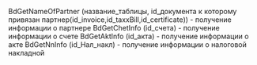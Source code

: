 BdGetNameOfPartner (название_таблицы, id_документа к которому привязан партнер(id_invoice,id_taxxBill,id_certificate))  - получение информации о партнере
BdGetChetInfo (id_счета) - получение информации о счете
BdGetAktInfo (id_акта) - получение информации о акте
BdGetNnInfo (id_Нал_накл) - получение информации о налоговой накладной
